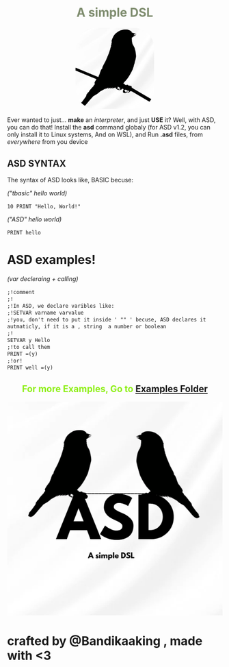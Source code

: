 <h1 style="text-align: center; color: rgba(127, 141, 111, 1);">
A simple DSL
</h2>

<p align="center">
  <img src="./Src/images/logo.png" alt="ASD logo" style="width: 184px; border-radius: 47px;">
</p>

Ever wanted to just... **make** an *interpreter*, and just __USE__ it? Well, with ASD, you can do that! Install the **asd** command globaly (for ASD v1.2, you can only install it to Linux systems, And on WSL), and Run **.asd** files, from *everywhere* from you device



## ASD SYNTAX
The syntax of ASD looks like, BASIC becuse:

*("tbasic" hello world)*
```BASIC
10 PRINT "Hello, World!"
```

*("ASD" hello world)*
```BASIC
PRINT hello
```

# ASD examples!

*(var decleraing + calling)*

```ASD
;!comment
;!
;!In ASD, we declare varibles like:
;!SETVAR varname varvalue
;!you, don't need to put it inside ' "" ' becuse, ASD declares it autmaticly, if it is a , string  a number or boolean
;!
SETVAR y Hello
;!to call them
PRINT =(y)
;!or!
PRINT well =(y)
```
<h2 style="text-align: center; color: rgba(142, 239, 23, 1);">
  For more Examples, Go to <a href="./Src/examples/">Examples Folder</a>
</h2><img src="/Src/images/full_logo.png" alt="full logo">

# crafted by @Bandikaaking , made with <3
